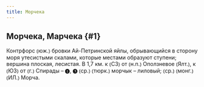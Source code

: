 ```yaml
---
title: Морчека
---
```

## Морчека, Марчека {#1}

Контрфорс ⦅юж.⦆ бровки Ай-Петринской яйлы, обрывающийся в сторону моря утесистыми скалами, которые местами образуют ступени; вершина плоская, лесистая. В 1,7 км. к ⦅СЗ⦆ от ⦅н.п.⦆ Оползневое ⦅Ялт.⦆, к ⦅ЮЗ⦆ от ⦅г.⦆ Спирады – ❶, ❸ ⦅ср.⦆ ⦅тюрк.⦆ морчык – лиловый; ⦅ср.⦆ ⦅монг.⦆ ⦅ИЛ.⦆ Морча. 
